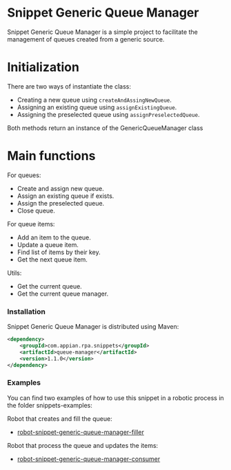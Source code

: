 # Snippet Generic Queue Manager

Snippet Generic Queue Manager is a simple project to facilitate the management of queues created from a generic source.

# Initialization
There are two ways of instantiate the class:

  * Creating a new queue using ```createAndAssingNewQueue```.
  * Assigning an existing queue using ```assignExistingQueue```.
  * Assigning the preselected queue using ```assignPreselectedQueue```.
  
Both methods return an instance of the GenericQueueManager class
  
# Main functions
For queues:
  - Create and assign new queue.
  - Assign an existing queue if exists.
  - Assign the preselected queue.
  - Close queue.
   
For queue items:
  - Add an item to the queue.
  - Update a queue item.
  - Find list of items by their key.
  - Get the next queue item.

Utils:
  - Get the current queue.
  - Get the current queue manager.

### Installation

Snippet Generic Queue Manager is distributed using Maven:
```xml
<dependency>
	<groupId>com.appian.rpa.snippets</groupId>
	<artifactId>queue-manager</artifactId>
	<version>1.1.0</version>
</dependency>
```

### Examples
You can find two examples of how to use this snippet in a robotic process in the folder snippets-examples:

Robot that creates and fill the queue:

  * [robot-snippet-generic-queue-manager-filler](https://github.com/appianps/ps-plugin-appianrpa-Snippets/tree/PS-460-queueWithoutExcel/snippets-examples/robot-snippet-generic-queue-manager-filler)

Robot that process the queue and updates the items:

  * [robot-snippet-generic-queue-manager-consumer](https://github.com/appianps/ps-plugin-appianrpa-Snippets/tree/PS-460-queueWithoutExcel/snippets-examples/robot-snippet-generic-queue-manager-consumer)



